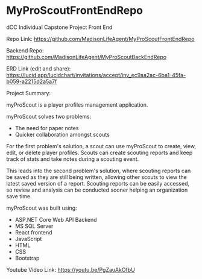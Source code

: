 # MyProScoutFrontEndRepo
dCC Individual Capstone Project Front End

Repo Link:  https://github.com/MadisonLifeAgent/MyProScoutFrontEndRepo

Backend Repo:  https://github.com/MadisonLifeAgent/MyProScoutBackEndRepo

ERD Link (edit and share):  https://lucid.app/lucidchart/invitations/accept/inv_ec9aa2ac-6ba1-45fa-b059-a2215d2a5a7f

Project Summary:

myProScout is a player profiles management application.

myProScout solves two problems:
- The need for paper notes
- Quicker collaboration amongst scouts

For the first problem's solution, a scout can use myProScout to create, view, edit, or delete player profiles. Scouts can create scouting reports and keep track of stats and take notes during a scouting event.

This leads into the second problem's solution, where scouting reports can be saved as they are still being written, allowing other scouts to view the latest saved version of a report. Scouting reports can be easily accessed, so review and analysis can be conducted sooner helping an organization save time.

myProScout was built using:
- ASP.NET Core Web API Backend
- MS SQL Server
- React frontend
- JavaScript
- HTML
- CSS
- Bootstrap

Youtube Video Link:  https://youtu.be/PgZauAkOfbU

